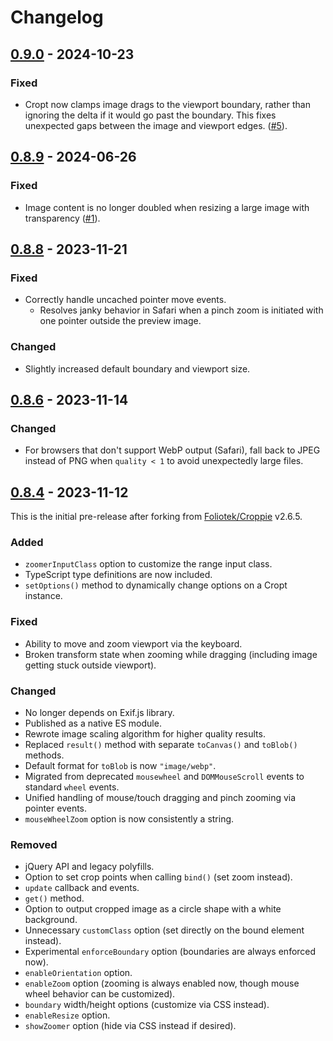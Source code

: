 # Changelog

## [0.9.0] - 2024-10-23
### Fixed
- Cropt now clamps image drags to the viewport boundary, rather than ignoring the delta if it would go past the boundary. This fixes unexpected gaps between the image and viewport edges. ([#5]).


## [0.8.9] - 2024-06-26
### Fixed
- Image content is no longer doubled when resizing a large image with transparency ([#1]).


## [0.8.8] - 2023-11-21
### Fixed
- Correctly handle uncached pointer move events.
    - Resolves janky behavior in Safari when a pinch zoom is initiated with one pointer outside the preview image.

### Changed
- Slightly increased default boundary and viewport size.


## [0.8.6] - 2023-11-14
### Changed
- For browsers that don't support WebP output (Safari), fall back to JPEG instead of PNG when `quality < 1` to avoid unexpectedly large files.


## [0.8.4] - 2023-11-12
This is the initial pre-release after forking from [Foliotek/Croppie](https://github.com/Foliotek/Croppie) v2.6.5.

### Added
- `zoomerInputClass` option to customize the range input class.
- TypeScript type definitions are now included.
- `setOptions()` method to dynamically change options on a Cropt instance.

### Fixed
- Ability to move and zoom viewport via the keyboard.
- Broken transform state when zooming while dragging (including image getting stuck outside viewport).

### Changed
- No longer depends on Exif.js library.
- Published as a native ES module.
- Rewrote image scaling algorithm for higher quality results.
- Replaced `result()` method with separate `toCanvas()` and `toBlob()` methods.
- Default format for `toBlob` is now `"image/webp"`.
- Migrated from deprecated `mousewheel` and `DOMMouseScroll` events to standard `wheel` events.
- Unified handling of mouse/touch dragging and pinch zooming via pointer events.
- `mouseWheelZoom` option is now consistently a string.

### Removed
- jQuery API and legacy polyfills.
- Option to set crop points when calling `bind()` (set zoom instead).
- `update` callback and events.
- `get()` method.
- Option to output cropped image as a circle shape with a white background.
- Unnecessary `customClass` option (set directly on the bound element instead).
- Experimental `enforceBoundary` option (boundaries are always enforced now).
- `enableOrientation` option.
- `enableZoom` option (zooming is always enabled now, though mouse wheel behavior can be customized).
- `boundary` width/height options (customize via CSS instead).
- `enableResize` option.
- `showZoomer` option (hide via CSS instead if desired).

[#1]: https://github.com/theodorejb/cropt/pull/1
[#5]: https://github.com/theodorejb/cropt/pull/5
[0.9.0]: https://github.com/theodorejb/cropt/compare/v0.8.9...v0.9.0
[0.8.9]: https://github.com/theodorejb/cropt/compare/v0.8.8...v0.8.9
[0.8.8]: https://github.com/theodorejb/cropt/compare/v0.8.6...v0.8.8
[0.8.6]: https://github.com/theodorejb/cropt/compare/v0.8.4...v0.8.6
[0.8.4]: https://github.com/theodorejb/cropt/releases/tag/v0.8.4
